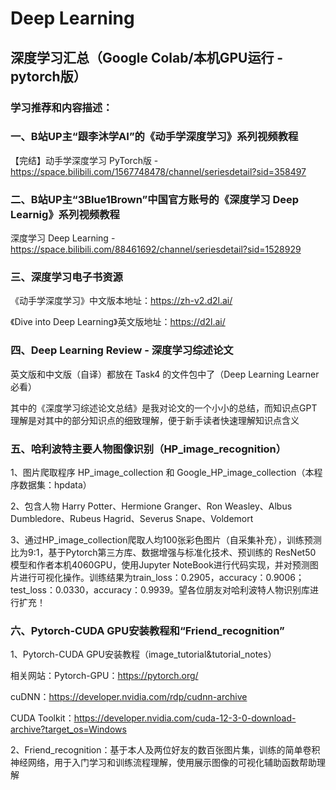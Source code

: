 # Deep Learning
## 深度学习汇总（Google Colab/本机GPU运行 - pytorch版）

### 学习推荐和内容描述：

### 一、B站UP主“跟李沐学AI”的《动手学深度学习》系列视频教程

【完结】动手学深度学习 PyTorch版 - https://space.bilibili.com/1567748478/channel/seriesdetail?sid=358497

### 二、B站UP主“3Blue1Brown”中国官方账号的《深度学习 Deep Learnig》系列视频教程

深度学习 Deep Learning - https://space.bilibili.com/88461692/channel/seriesdetail?sid=1528929

### 三、深度学习电子书资源

《动手学深度学习》中文版本地址：https://zh-v2.d2l.ai/

《Dive into Deep Learning》英文版地址：https://d2l.ai/ 

### 四、Deep Learning Review - 深度学习综述论文

英文版和中文版（自译）都放在 Task4 的文件包中了（Deep Learning Learner必看）

其中的《深度学习综述论文总结》是我对论文的一个小小的总结，而知识点GPT理解是对其中的部分知识点的细致理解，便于新手读者快速理解知识点含义

### 五、哈利波特主要人物图像识别（HP_image_recognition）

1、图片爬取程序 HP_image_collection 和 Google_HP_image_collection（本程序数据集：hpdata）

2、包含人物 Harry Potter、Hermione Granger、Ron Weasley、Albus Dumbledore、Rubeus Hagrid、Severus Snape、Voldemort

3、通过HP_image_collection爬取人均100张彩色图片（自采集补充），训练预测比为9:1，基于Pytorch第三方库、数据增强与标准化技术、预训练的 ResNet50 模型和作者本机4060GPU，使用Jupyter NoteBook进行代码实现，并对预测图片进行可视化操作。训练结果为train_loss：0.2905，accuracy：0.9006；test_loss：0.0330，accuracy：0.9939。望各位朋友对哈利波特人物识别库进行扩充！

### 六、Pytorch-CUDA GPU安装教程和“Friend_recognition”

1、Pytorch-CUDA GPU安装教程（image_tutorial&tutorial_notes）

相关网站：Pytorch-GPU：https://pytorch.org/

cuDNN：https://developer.nvidia.com/rdp/cudnn-archive

CUDA Toolkit：https://developer.nvidia.com/cuda-12-3-0-download-archive?target_os=Windows

2、Friend_recognition：基于本人及两位好友的数百张图片集，训练的简单卷积神经网络，用于入门学习和训练流程理解，使用展示图像的可视化辅助函数帮助理解







